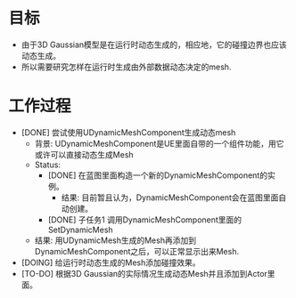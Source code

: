 # 目标
- 由于3D Gaussian模型是在运行时动态生成的，相应地，它的碰撞边界也应该动态生成。
- 所以需要研究怎样在运行时生成由外部数据动态决定的mesh.

# 工作过程
- [DONE] 尝试使用UDynamicMeshComponent生成动态mesh
	- 背景: UDynamicMeshComponent是UE里面自带的一个组件功能，用它或许可以直接动态生成Mesh
	- Status:
		- [DONE] 在蓝图里面构造一个新的DynamicMeshComponent的实例。
			- 结果: 目前暂且认为，DynamicMeshComponent会在蓝图里面自动创建。
		- [DONE] 子任务1 调用DynamicMeshComponent里面的SetDynamicMesh
	- 结果: 用UDynamicMesh生成的Mesh再添加到DynamicMeshComponent之后，可以正常显示出来Mesh.
- [DOING] 给运行时动态生成的Mesh添加碰撞效果。
- [TO-DO] 根据3D Gaussian的实际情况生成动态Mesh并且添加到Actor里面。